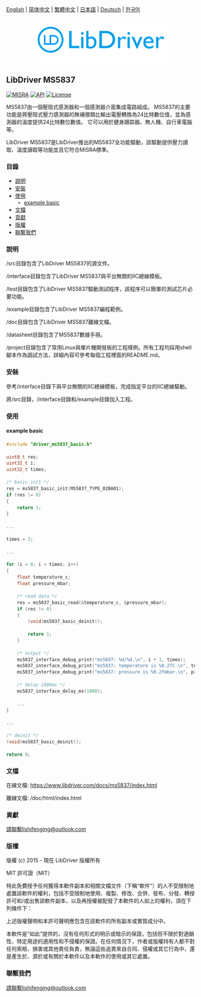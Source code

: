 [English](/README.md) | [ 简体中文](/README_zh-Hans.md) | [繁體中文](/README_zh-Hant.md) | [日本語](/README_ja.md) | [Deutsch](/README_de.md) | [한국어](/README_ko.md)

<div align=center>
<img src="/doc/image/logo.png"/>
</div>

## LibDriver MS5837

[![MISRA](https://img.shields.io/badge/misra-compliant-brightgreen.svg)](/misra/README.md) [![API](https://img.shields.io/badge/api-reference-blue.svg)](https://www.libdriver.com/docs/ms5837/index.html) [![License](https://img.shields.io/badge/license-MIT-brightgreen.svg)](/LICENSE)

MS5837由一個壓阻式感測器和一個感測器介面集成電路組成。 MS5837的主要功能是將壓阻式壓力感測器的無補償類比輸出電壓轉換為24比特數位值，並為感測器的溫度提供24比特數位數值。 它可以用於健身跟踪器、無人機、自行車電腦等。

LibDriver MS5837是LibDriver推出的MS5837全功能驅動，該驅動提供壓力讀取、溫度讀取等功能並且它符合MISRA標準。

### 目錄

  - [說明](#說明)
  - [安裝](#安裝)
  - [使用](#使用)
    - [example basic](#example-basic)
  - [文檔](#文檔)
  - [貢獻](#貢獻)
  - [版權](#版權)
  - [聯繫我們](#聯繫我們)

### 說明

/src目錄包含了LibDriver MS5837的源文件。

/interface目錄包含了LibDriver MS5837與平台無關的IIC總線模板。

/test目錄包含了LibDriver MS5837驅動測試程序，該程序可以簡單的測試芯片必要功能。

/example目錄包含了LibDriver MS5837編程範例。

/doc目錄包含了LibDriver MS5837離線文檔。

/datasheet目錄包含了MS5837數據手冊。

/project目錄包含了常用Linux與單片機開發板的工程樣例。所有工程均採用shell腳本作為調試方法，詳細內容可參考每個工程裡面的README.md。

### 安裝

參考/interface目錄下與平台無關的IIC總線模板，完成指定平台的IIC總線驅動。

將/src目錄，/interface目錄和/example目錄加入工程。

### 使用

#### example basic

```C
#include "driver_ms5837_basic.h"

uint8_t res;
uint32_t i;
uint32_t times;

/* basic init */
res = ms5837_basic_init(MS5837_TYPE_02BA01);
if (res != 0)
{
    return 1;
}

...
    
times = 3;

...
    
for (i = 0; i < times; i++)
{
    float temperature_c;
    float pressure_mbar;

    /* read data */
    res = ms5837_basic_read(&temperature_c, &pressure_mbar);
    if (res != 0)
    {
        (void)ms5837_basic_deinit();

        return 1;
    }

    /* output */
    ms5837_interface_debug_print("ms5837: %d/%d.\n", i + 1, times);
    ms5837_interface_debug_print("ms5837: temperature is %0.2fC.\n", temperature_c);
    ms5837_interface_debug_print("ms5837: pressure is %0.2fmbar.\n", pressure_mbar);

    /* delay 1000ms */
    ms5837_interface_delay_ms(1000);
    
    ...
}

...
    
/* deinit */
(void)ms5837_basic_deinit();

return 0;
```

### 文檔

在線文檔: https://www.libdriver.com/docs/ms5837/index.html

離線文檔: /doc/html/index.html

### 貢獻

請聯繫lishifenging@outlook.com

### 版權

版權 (c) 2015 - 現在 LibDriver 版權所有

MIT 許可證（MIT）

特此免費授予任何獲得本軟件副本和相關文檔文件（下稱“軟件”）的人不受限制地處置該軟件的權利，包括不受限制地使用、複製、修改、合併、發布、分發、轉授許可和/或出售該軟件副本，以及再授權被配發了本軟件的人如上的權利，須在下列條件下：

上述版權聲明和本許可聲明應包含在該軟件的所有副本或實質成分中。

本軟件是“如此”提供的，沒有任何形式的明示或暗示的保證，包括但不限於對適銷性、特定用途的適用性和不侵權的保證。在任何情況下，作者或版權持有人都不對任何索賠、損害或其他責任負責，無論這些追責來自合同、侵權或其它行為中，還是產生於、源於或有關於本軟件以及本軟件的使用或其它處置。

### 聯繫我們

請聯繫lishifenging@outlook.com